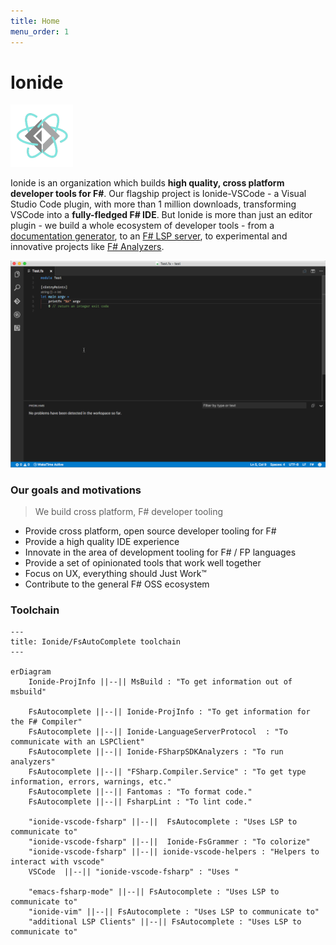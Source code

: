 ```yaml
---
title: Home
menu_order: 1
---
```


# Ionide

<img heigh="100" width="100" src="static/images/logo.png" />

Ionide is an organization which builds **high quality, cross platform developer tools for F#**. Our flagship project is Ionide-VSCode - a Visual Studio Code plugin, with more than 1 million downloads, transforming VSCode into a **fully-fledged F# IDE**. But Ionide is more than just an editor plugin - we build a whole ecosystem of developer tools - from a [documentation generator](Tools/fornax.html), to an [F# LSP server](Tools/fsac.html), to experimental and innovative projects like [F# Analyzers](Libraries/fsanalyzers.html).

<img class="gif" src="static/images/fsharp.gif" />


### Our goals and motivations

> We build cross platform, F# developer tooling

* Provide cross platform, open source developer tooling for F#
* Provide a high quality IDE experience
* Innovate in the area of development tooling for F# / FP languages
* Provide a set of opinionated tools that work well together
* Focus on UX, everything should Just Work™
* Contribute to the general F# OSS ecosystem


### Toolchain


```mermaid
---
title: Ionide/FsAutoComplete toolchain
---

erDiagram
    Ionide-ProjInfo ||--|| MsBuild : "To get information out of msbuild"

    FsAutocomplete ||--|| Ionide-ProjInfo : "To get information for the F# Compiler"
    FsAutocomplete ||--|| Ionide-LanguageServerProtocol  : "To communicate with an LSPClient"
    FsAutocomplete ||--|| Ionide-FSharpSDKAnalyzers : "To run analyzers"
    FsAutocomplete ||--|| "FSharp.Compiler.Service" : "To get type information, errors, warnings, etc."
    FsAutocomplete ||--|| Fantomas : "To format code."
    FsAutocomplete ||--|| FsharpLint : "To lint code."
    
    "ionide-vscode-fsharp" ||--||  FsAutocomplete : "Uses LSP to communicate to"
    "ionide-vscode-fsharp" ||--||  Ionide-FsGrammer : "To colorize"
    "ionide-vscode-fsharp" ||--|| ionide-vscode-helpers : "Helpers to interact with vscode"
    VSCode  ||--|| "ionide-vscode-fsharp" : "Uses "

    "emacs-fsharp-mode" ||--|| FsAutocomplete : "Uses LSP to communicate to"
    "ionide-vim" ||--|| FsAutocomplete : "Uses LSP to communicate to"
    "additional LSP Clients" ||--|| FsAutocomplete : "Uses LSP to communicate to"
```

